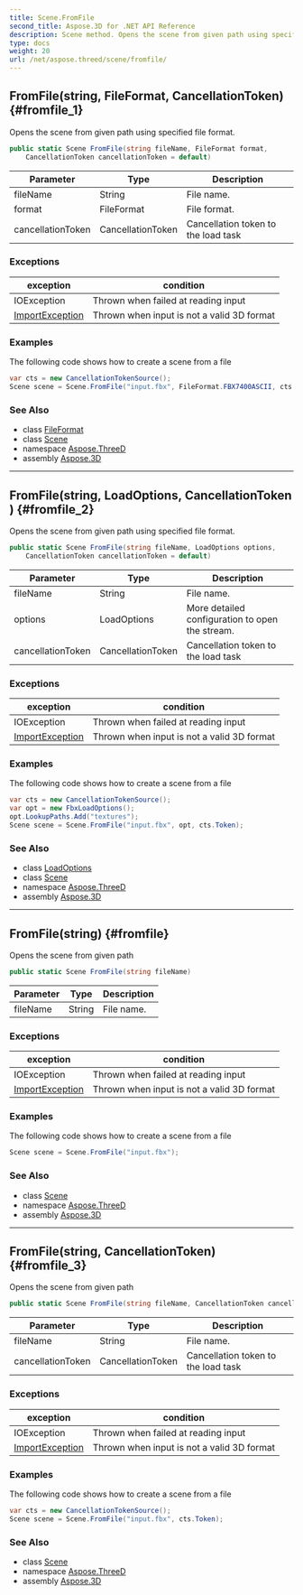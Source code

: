 ```yaml
---
title: Scene.FromFile
second_title: Aspose.3D for .NET API Reference
description: Scene method. Opens the scene from given path using specified file format
type: docs
weight: 20
url: /net/aspose.threed/scene/fromfile/
---
```

## FromFile(string, FileFormat, CancellationToken) {#fromfile_1}

Opens the scene from given path using specified file format.

```csharp
public static Scene FromFile(string fileName, FileFormat format, 
    CancellationToken cancellationToken = default)
```

| Parameter | Type | Description |
| --- | --- | --- |
| fileName | String | File name. |
| format | FileFormat | File format. |
| cancellationToken | CancellationToken | Cancellation token to the load task |

### Exceptions

| exception | condition |
| --- | --- |
| IOException | Thrown when failed at reading input |
| [ImportException](../../importexception/) | Thrown when input is not a valid 3D format |

### Examples

The following code shows how to create a scene from a file

```csharp
var cts = new CancellationTokenSource();
Scene scene = Scene.FromFile("input.fbx", FileFormat.FBX7400ASCII, cts.Token);
```

### See Also

* class [FileFormat](../../fileformat/)
* class [Scene](../)
* namespace [Aspose.ThreeD](../../../aspose.threed/)
* assembly [Aspose.3D](../../../)

---

## FromFile(string, LoadOptions, CancellationToken) {#fromfile_2}

Opens the scene from given path using specified file format.

```csharp
public static Scene FromFile(string fileName, LoadOptions options, 
    CancellationToken cancellationToken = default)
```

| Parameter | Type | Description |
| --- | --- | --- |
| fileName | String | File name. |
| options | LoadOptions | More detailed configuration to open the stream. |
| cancellationToken | CancellationToken | Cancellation token to the load task |

### Exceptions

| exception | condition |
| --- | --- |
| IOException | Thrown when failed at reading input |
| [ImportException](../../importexception/) | Thrown when input is not a valid 3D format |

### Examples

The following code shows how to create a scene from a file

```csharp
var cts = new CancellationTokenSource();
var opt = new FbxLoadOptions();
opt.LookupPaths.Add("textures");
Scene scene = Scene.FromFile("input.fbx", opt, cts.Token);
```

### See Also

* class [LoadOptions](../../../aspose.threed.formats/loadoptions/)
* class [Scene](../)
* namespace [Aspose.ThreeD](../../../aspose.threed/)
* assembly [Aspose.3D](../../../)

---

## FromFile(string) {#fromfile}

Opens the scene from given path

```csharp
public static Scene FromFile(string fileName)
```

| Parameter | Type | Description |
| --- | --- | --- |
| fileName | String | File name. |

### Exceptions

| exception | condition |
| --- | --- |
| IOException | Thrown when failed at reading input |
| [ImportException](../../importexception/) | Thrown when input is not a valid 3D format |

### Examples

The following code shows how to create a scene from a file

```csharp
Scene scene = Scene.FromFile("input.fbx");
```

### See Also

* class [Scene](../)
* namespace [Aspose.ThreeD](../../../aspose.threed/)
* assembly [Aspose.3D](../../../)

---

## FromFile(string, CancellationToken) {#fromfile_3}

Opens the scene from given path

```csharp
public static Scene FromFile(string fileName, CancellationToken cancellationToken)
```

| Parameter | Type | Description |
| --- | --- | --- |
| fileName | String | File name. |
| cancellationToken | CancellationToken | Cancellation token to the load task |

### Exceptions

| exception | condition |
| --- | --- |
| IOException | Thrown when failed at reading input |
| [ImportException](../../importexception/) | Thrown when input is not a valid 3D format |

### Examples

The following code shows how to create a scene from a file

```csharp
var cts = new CancellationTokenSource();
Scene scene = Scene.FromFile("input.fbx", cts.Token);
```

### See Also

* class [Scene](../)
* namespace [Aspose.ThreeD](../../../aspose.threed/)
* assembly [Aspose.3D](../../../)


